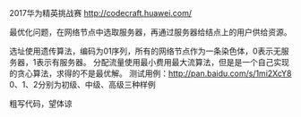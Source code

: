 2017华为精英挑战赛 http://codecraft.huawei.com/ 

最优化问题，在网络节点中选取服务器，再通过服务器给结点上的用户供给资源。

选址使用遗传算法，编码为01序列，所有的网络节点作为一条染色体，0表示无服务器，1表示有服务器。 分配流量使用最小费用最大流算法，但是是一个自己实现的贪心算法，求得的不是最优解。
测试用例：http://pan.baidu.com/s/1mi2XcY8   0、1、2分别为初级、中级、高级三种样例

粗写代码，望体谅